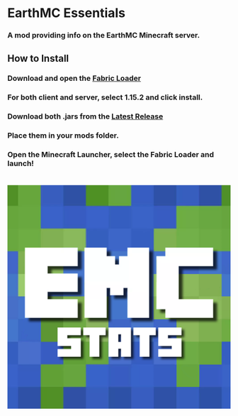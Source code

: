 # EarthMC Essentials
### A mod providing info on the EarthMC Minecraft server.

## How to Install
### Download and open the [Fabric Loader](https://fabricmc.net/use/)
### For both client and server, select 1.15.2 and click install.
### Download both .jars from the [Latest Release](https://github.com/Warriorrrr/EarthMCEssentials/releases/latest)
### Place them in your mods folder.
### Open the Minecraft Launcher, select the Fabric Loader and launch!
# ![EarthMC Stats Icon](/src/main/resources/assets/emc/icon.png)
